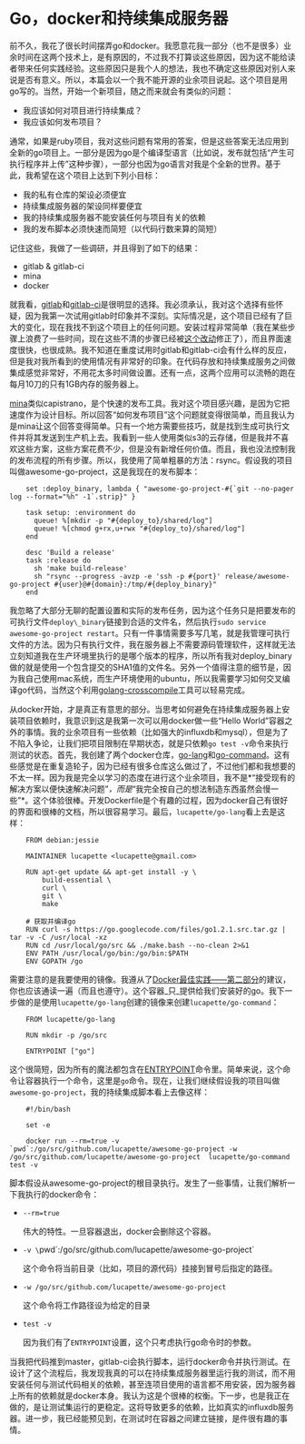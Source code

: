 # Go，docker和持续集成服务器

前不久，我花了很长时间摆弄go和docker。我愿意花我一部分（也不是很多）业余时间在这两个技术上，是有原因的，不过我不打算谈这些原因，因为这不能给读者带来任何实践经验。这些原因只是我个人的想法，我也不确定这些原因对别人来说是否有意义。所以，本篇会以一个我不能开源的业余项目说起。这个项目是用go写的。当然，开始一个新项目，随之而来就会有类似的问题：

 - 我应该如何对项目进行持续集成？
 - 我应该如何发布项目？

通常，如果是ruby项目，我对这些问题有常用的答案，但是这些答案无法应用到全新的go项目上。一部分是因为go是个编译型语言（比如说，发布就包括“产生可执行程序并上传”这种步骤），一部分也因为go语言对我是个全新的世界。基于此，我希望在这个项目上达到下列小目标：

 - 我的私有仓库的架设必须便宜
 - 持续集成服务器的架设同样要便宜
 - 我的持续集成服务器不能安装任何与项目有关的依赖
 - 我的发布脚本必须快速而简短（以代码行数来算的简短）

记住这些，我做了一些调研，并且得到了如下的结果：

 - gitlab & gitlab-ci
 - mina
 - docker

就我看，[gitlab](https://www.gitlab.com/gitlab-ce/)和[gitlab-ci](https://www.gitlab.com/gitlab-ci/)是很明显的选择。我必须承认，我对这个选择有些怀疑，因为我第一次试用gitlab时印象并不深刻。实际情况是，这个项目已经有了巨大的变化，现在我找不到这个项目上的任何问题。安装过程非常简单（我在某些步骤上浪费了一些时间，现在这些不清的步骤已经被[这个改动](https://github.com/gitlabhq/gitlab-ci-runner/pull/78)修正了），而且界面速度很快，也很成熟。我不知道在重度试用时gitlab和gitlab-ci会有什么样的反应，但是我对我所看到的使用情况有非常好的印象。在代码存放和持续集成服务之间做集成感觉非常好，不用花太多时间做设置。还有一点，这两个应用可以流畅的跑在每月10刀的只有1GB内存的服务器上。

[mina](http://nadarei.co/mina/)类似capistrano，是个快速的发布工具。我对这个项目感兴趣，是因为它把速度作为设计目标。所以回答“如何发布项目”这个问题就变得很简单，而且我认为是mina让这个回答变得简单。只有一个地方需要些技巧，就是找到生成可执行文件并将其发送到生产机上去。我看到一些人使用类似s3的云存储，但是我并不喜欢这些方案，这些方案花费不少，但是没有新增任何价值。而且，我也没法控制我的发布流程的所有步骤。所以，我使用了简单粗暴的方法：rsync。假设我的项目叫做awesome-go-project，这是我现在的发布脚本：

```
	set :deploy_binary, lambda { "awesome-go-project-#{`git --no-pager log --format="%h" -1`.strip}" }

	task setup: :environment do
	  queue! %[mkdir -p "#{deploy_to}/shared/log"]
	  queue! %[chmod g+rx,u+rwx "#{deploy_to}/shared/log"]
	end

	desc 'Build a release'
	task :release do
	  sh 'make build-release'
	  sh "rsync --progress -avzp -e 'ssh -p #{port}' release/awesome-go-project #{user}@#{domain}:/tmp/#{deploy_binary}"
	end
```

我忽略了大部分无聊的配置设置和实际的发布任务，因为这个任务只是把要发布的可执行文件`deploy\_binary`链接到合适的文件名，然后执行`sudo service awesome-go-project restart`。只有一件事情需要多写几笔，就是我管理可执行文件的方法。因为只有执行文件，我在服务器上不需要源码管理软件，这样就无法立刻知道我在生产环境里执行的是哪个版本的程序，所以所有我对deploy\_binary做的就是使用一个包含提交的SHA1值的文件名。另外一个值得注意的细节是，因为我自己使用mac系统，而生产环境使用的ubuntu，所以我需要学习如何交叉编译go代码，当然这个利用[golang-crosscompile](https://github.com/davecheney/golang-crosscompile)工具可以轻易完成。

从docker开始，才是真正有意思的部分。当思考如何避免在持续集成服务器上安装项目依赖时，我意识到这是我第一次可以用docker做一些“Hello World”容器之外的事情。我的业余项目有一些依赖（比如强大的influxdb和mysql），但是为了不陷入争论，让我们把项目限制在早期状态，就是只依赖`go test -v`命令来执行测试的状态。首先，我创建了两个docker仓库，[go-lang](https://index.docker.io/u/lucapette/go-lang/)和[go-command](https://index.docker.io/u/lucapette/go-command/)。这有些感觉是在重复造轮子，因为已经有很多仓库这么做过了，不过他们都和我想要的不太一样。因为我是完全以学习的态度在进行这个业余项目，我不是*“接受现有的解决方案以便快速解决问题”*，而是*“我完全按自己的想法制造东西虽然会慢一些”*。这个体验很棒。开发Dockerfile是个有趣的过程，因为docker自己有很好的界面和很棒的文档，所以很容易学习。最后，`lucapette/go-lang`看上去是这样：

```
	FROM debian:jessie

	MAINTAINER lucapette <lucapette@gmail.com>

	RUN apt-get update && apt-get install -y \
	    build-essential \
	    curl \
	    git \
	    make

	# 获取并编译go
	RUN curl -s https://go.googlecode.com/files/go1.2.1.src.tar.gz | tar -v -C /usr/local -xz
	RUN cd /usr/local/go/src && ./make.bash --no-clean 2>&1
	ENV PATH /usr/local/go/bin:/go/bin:$PATH
	ENV GOPATH /go
```

需要注意的是我要使用的镜像。我遵从了[Docker最佳实践——第二部分](http://crosbymichael.com/dockerfile-best-practices-take-2.html)的建议，你也应该通读一遍（而且也遵守）。这个容器_只_提供给我们安装好的go。我下一步做的是使用`lucapette/go-lang`创建的镜像来创建`lucapette/go-command`：

```
	FROM lucapette/go-lang

	RUN mkdir -p /go/src

	ENTRYPOINT ["go"]
```

这个很简短，因为所有的魔法都包含在[ENTRYPOINT](http://docs.docker.io/en/latest/reference/builder/#entrypoint)命令里。简单来说，这个命令让容器执行一个命令，这里是`go`命令。现在，让我们继续假设我的项目叫做`awesome-go-project`，我的持续集成脚本看上去像这样：

```
	#!/bin/bash

	set -e

	docker run --rm=true -v `pwd`:/go/src/github.com/lucapette/awesome-go-project -w /go/src/github.com/lucapette/awesome-go-project  lucapette/go-command test -v
```


脚本假设从awesome-go-project的根目录执行。发生了一些事情，让我们解析一下我执行的docker命令：

 - `--rm=true`

    伟大的特性。一旦容器退出，docker会删除这个容器。

 - `-v \`pwd\`:/go/src/github.com/lucapette/awesome-go-project`

    这个命令将当前目录（比如，项目的源代码）挂接到冒号后指定的路径。

 - `-w /go/src/github.com/lucapette/awesome-go-project`

    这个命令将工作路径设为给定的目录

 - `test -v`

    因为我们有了`ENTRYPOINT`设置，这个只考虑执行go命令时的参数。

当我把代码推到master，gitlab-ci会执行脚本，运行docker命令并执行测试。在设计了这个流程后，我发现我真的可以在持续集成服务器里运行我的测试，而不用安装任何与测试代码相关的依赖，甚至连项目使用的语言都不用安装，因为服务器上所有的依赖就是docker本身。我认为这是个很棒的权衡。下一步，也是我正在做的，是让测试集运行的更稳定。这将导致更多的依赖，比如真实的influxdb服务器。进一步，我已经能预见到，在测试时在容器之间建立链接，是件很有趣的事情。
